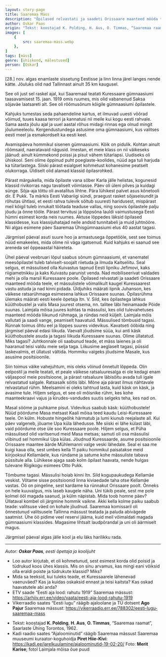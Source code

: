 ```yaml
---
layout: story-page
title: Saaremaa Mäss
description: "Õpilased relvastati ja saadeti Orissaare maanteed mööda teele, et mässulistele võimalikult kaugel Kuressaarest vastu astuda."
author: Oskar Paas
origin: "Tekst: koostajad K. Polding, H. Aus, O. Timmas, “Saaremaa raamat”, Saarlaste Ühing Torontos, 1962."
images: [
    {
        src: saaremaa-mass.webp
    },
]
tags: [mäss]
genre: [ühiskond, mälestused]
person: [Oskar]
---
```


<!-- # {{$doc.title}} -->

[28.] nov. algas enamlaste sissetung Eestisse ja linn linna järel langes nende kätte. Jõuluks olid nad Tallinnast ainult 35 km kaugusel.

See oli just sel raskel ajal, kui Saaremaal teatati Kuressaare gümnaasiumi taasavamisest 15. jaan. 1919 omis ruumes, mis olid vabanenud Saksa sõjaväe laatsareti alt. See oli rõõmusõnum kõigile gümnaasiumi õpilastele. 

Kahjuks tumestas seda pahaendeline kartus, et ilmuvad uuesti võõrad võimud, tuues kaasa terrori ja kannatusi nii meile kui kogu eesti rahvale. Sama aasta jõulu ajal ja uuel aastal rõhus midagi rinnas ega olnud mingit jõulumeeleolu. Kergendustundega astusime oma gümnaasiumi, kus valitses eesti meel ja esmakordselt ka eesti keel.

Avamispäeva hommikul sisenen gümnaasiumi. Kõik on pidulik. Kohtan ainult rõõmsaid, naeratavaid nägusid. Imestan, et meie klass on nii väikeseks jäänud: ainult kümmekond poissi ja pisut vähem tütarlapsi. Uudiseks oli ühiskool. Seni olime õppinud puht poeglaste-koolides, nüüd aga tuli harjuda ka tütarlastega. Siiski pärast esialgset kohmetust kohanesime peatselt olukorraga. Üldiselt olid alamad klassid õpilasrohked.

Pärast märgukella, mida õpilaste vana sõber Karla jälle helistas, kogunesid klassid rivikorras nagu tavaliselt võimlasse. Päev oli üleni pilves ja kuidagi sünge. Sõja-aja tõttu oli avatalitus lihtne. Pära lühikest palvet asus kõnetooli dir. E Pukk. Ta märkis Eesti Vabariigi sündi, praegust rasket sõjaseisundit ja rõhutas ühtlasi, et eesti rahva tulevik sõltub suuresti haridusest, mispärast meil kõigil tuleb innukalt töötada teaduse vallas, ning soovis õpilastele palju jõudu ja õnne tööle. Pärast tervitusi ja lõppsõna lauldi vaimustusega Eesti hümni esimest korda neis ruumes. Aktuse lõppedes läksid õpilased klassidesse, kus klassijuhatajad neile andsid tunnitabeli ja muid juhtnööre. Nii algas esimene päev Saaremaa Ühisgümnaasiumi elus 40 aastat tagasi.

Järgmisel päeval asuti suure hoo ja armastusega õppetööle, sest see toimus nüüd emakeeles, mida olime nii väga igatsenud. Kuid kahjuks ei saanud see areneda sel õppeaastal häireteta.

Ühel päeval veebruari lõpul saabus sõnum gümnaasiumi, et vanematel meesõpilastel tuleb talviselt-soojalt riietuda ja ilmuda Kaitseliitu. Seal selgus, et mässulised olla Kuivastus tapnud Eesti lipniku Jefimovi, kaks riigiametnikku ja kaks Kuivastu parunist venda. Nad mobiliseerivat valdades mehi ja olla marsil Kuressaare poole. Õpilased relvastati ja saadeti Orissaare maanteed mööda teele, et mässulistele võimalikult kaugel Kuressaarest vastu astuda ja nad kinni pidada. Üldjuhiks määrati lipnik Juhanson, kes väikese ratsarühmaga esimesena lahkus Orissaare suunas. Õpilasrühma ülemaks määrati eesti keele õpetaja ltn. V. Sild, kes õpilastega lahkus küüthobustel ja valis Masa juurest otsema, nn. talitee läbi heinamaade Pöide suunas. Laimjala mõisa juures kohtas ta mässulisi, kes olid tulevahetuses maanteed mööda liikunud rühmaga, ja ründas neid küljelt. Laimjala mõis vallutati ja saadi vange, peamiselt haavatuid. Mässulised tõmbusid tagasi. Rünnak toimus õhtu eel ja lõppes suures videvikus. Kavatseti ööbida ning järgmisel päeval edasi liikuda. Vaevalt jõudsime süüa, kui anti käsk küüthobustele asuda ja tagasi liikuda Kuressaare suunas. Olime üllatatud. Miks tagasi? Juhtkonnale oli saabunud teade, et mäss laienes ja oli haaranud teisi valdu meie selja taga. Liikusime aeglaselt tagasi, püssid laskevalmis, et üllatust vältida. Hommiku valgeks jõudsime Masale, kus asusime positsioonile.

Siin toimus väike vahejuhtum, mis oleks võinud õnnetult lõppeda. Olin eelpostil ja meile teatati, et peale väikese ratsaluuresalga ei ole kedagi enam väljaspool meie positsioone, ja pärast ratsaluure läbisõitu avada tuli igale relvastatud salgale. Ratsasalk sõitis läbi. Mõne aja pärast ilmus nähtavale relvastatud rühm. Meelsamini ei oleks tahtnud lasta, kuid käsk on käsk, ja avasime tule. Hiljem selgus, et see oli mõisnike rühm, kes kohe maanteekraavi vajus ja kirudes-vandudes suutis selgeks teha, kes nad on.

Masal sööme ja puhkame pisut. Videvikus saabub käsk: küüthobustele! Nüüd pöördume Masa metsast Kaali mõisa teed kaudu Leisi-Kuressaare teele. On külm. Hobuste hingeõhk härmatub ja lumi kiunub reejalaste all. Kui päev valgeneb, jõuame Upa küla lähedusse. Me siiski ei lähe külast läbi, vaid pöördume otse üle soo Kuressaare poole. Hiljem selgus, et Püha mässulised olid varitsenud meid Masa metsas; samuti oli osa mässulisi viibinud sel hommikul Upa külas. Jõudnud Kuressaarde, asume positsioonile Orissaare maantee äärde Mühlemanni valge veski lähedale. Seal ei saa me kuigi kaua olla, sest umbes kella 11 paiku hommikul paisatakse meid kiirjooksul Kellamäele, kus ründame ja satume kohe mässuliste tabava püssitule alla. Lühikese ajaga saab kolm õpilast haavata, nende hulgas tulevane Riigikogu esimees Otto Pukk. 

Tõmbume tagasi. Mässulisi hoiab kinni ltn. Sild kogupaukudega Kellamäe veskist. Võtame sisse positsioonid linna kiviaedade taha otse Kellamäe vastas. Öö on pingeline, sest kardame ka rünnakut Orissaare poolt. Õnneks on hele kuuvalgus, mis laseb kaugele näha. Uni tükib peale, sest me pole kolmel ööl magada saanud, ja külm näpistab. Mida toob homne päev? Üllataval kombel oli järgmine hommik vaikne. Äkki kella kolme paiku saabub teade: valitsuse väed on kohale jõudnud. Saaremaa komissaril oli õnnestunud valitsusele Tallinna mässust teatada ja paluda abivägede saatmist. Ühe öö pidime veel reservi jääma, kuid meil võimaldati magada gümnaasiumi klassides. Magasime lihtsalt laudpõrandal ja uni oli äärmiselt magus.

Järgmisel päeval algas jälle kool ja elu läks harilikku rada.

<hr />

*Autor: **Oskar Paas**, eesti õpetaja ja koolijuht*


<!-- Täägid langema rõhuma kohtama marssima lahkuma varitsema ründama -->



<story-author :author="author" :origin="origin"></story-author>

<details-wrapper summary="Mis mõtted tekkisid?">

- Loo autor kirjutab, et oli kohmetunud, sest esimest korda olid poisid ja tüdrukud koos ühes klassis. Mis on sinu arvamus, kas mingi eani võiksid olla eraldi poiste ja tüdrukute klassid? Miks? 
- Mida sa teeksid, kui tuleks teade, et Kuressaarele lähenevad vaenuväed? Kas ja kuidas oskaksid ennast ja teisi kaitsta? Kas oskad haavatutele abi anda?
- ETV saade “Eesti aja lood: rahutu 1919” Saaremaa mässust: https://arhiiv.err.ee/video/vaata/eesti-aja-lood-rahutu-1919
- Vikerraadio saates “Eesti lugu” räägib ajaloolane ja TÜ dotsent **Ago Pajur** Saaremaa mässust: https://vikerraadio.err.ee/788302/eesti-lugu-saaremaa-mass

</details-wrapper>


<details-wrapper summary="Allikad" class="text-sm" icon="icon-park-outline:document-folder">

- Tekst: koostajad **K. Polding**, **H. Aus**, **O. Timmas**, “Saaremaa raamat”, Saarlaste Ühing Torontos, 1962.
- Kadi raadio saates “Ajaloominutid” räägib Saaremaa mässust Saaremaa muuseumi kuraator-koguhoidja **Piret Hiie-Kivi**: https://kadi.ee/jarelkuulamine/ajaloominutid-19-02-20/
Foto: **Merit Karise**; fotol Laimjala mõisa õue puud

</details-wrapper>
